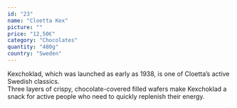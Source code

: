 ```yaml
---
id: "23"
name: "Cloetta Kex"
picture: ""
price: "12,50€"
category: "Chocolates"
quantity: "480g"
country: "Sweden"
---
```

Kexchoklad, which was launched as early as 1938, is one of Cloetta’s active Swedish classics. <br>
Three layers of crispy, chocolate-covered filled wafers make Kexchoklad a snack for active people who need to quickly replenish their energy.